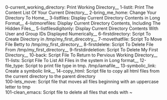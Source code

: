 0-current_working_directory: Print Working Directory__
1-listit: Print The Content List Of Your Current Directory__
2-bring_me_home: Change Your Directory To Home__
3-listfiles: Display Current Directory Contents in Long Format__
4-listmorefiles: Display Current Directory Contents, Including The Hidden Files__
5-listfilesdigitonly: Display Current Directory Contents With User and Group IDs Displayed Numerically__
6-firstdirectory: Script To Create Directory in /tmp/my_first_direcotry__
7-movethatfile: Script To Move File Betty to /tmp/my_first_directory__
8-firstdelete: Script To Delete File From /tmp/my_first_directory__
9-firstdirdeletion: Script To Delete My First Directory__
10-back: Script File To Return to Pervious Working Directory__
11-lists: Script File To List All Files in the system in Long format__
12-file_type: Script to print file type in tmp. /tmp/iamafile__
13-symbolic_link: Create a symbolic link__
14-copy_html: Script file to copy all html files from the current directory to the parent directory <br />
100-lets_move: Script file that moves all files beginning with an uppercase letter to tmp <br />
101-clean_emacs: Script file to delete all files that ends with ~ <br />
